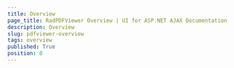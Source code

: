 ```yaml
---
title: Overview
page_title: RadPDFViewer Overview | UI for ASP.NET AJAX Documentation
description: Overview
slug: pdfviewer-overview
tags: overview
published: True
position: 0
---
```





